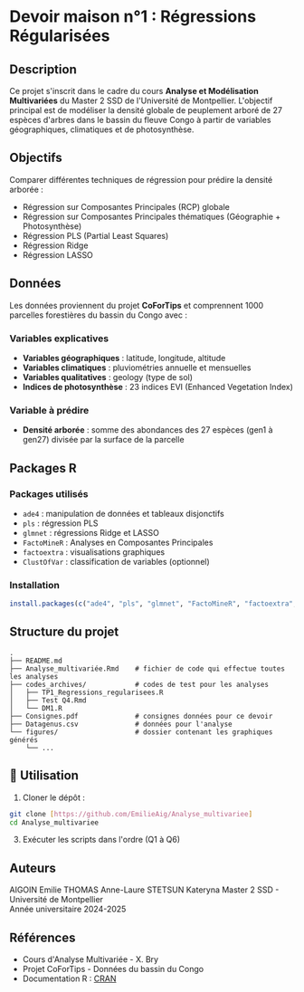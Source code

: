 # Devoir maison n°1 : Régressions Régularisées

## Description

Ce projet s'inscrit dans le cadre du cours **Analyse et Modélisation Multivariées** du Master 2 SSD de l'Université de Montpellier. L'objectif principal est de modéliser la densité globale de peuplement arboré de 27 espèces d'arbres dans le bassin du fleuve Congo à partir de variables géographiques, climatiques et de photosynthèse.

## Objectifs

Comparer différentes techniques de régression pour prédire la densité arborée :
- Régression sur Composantes Principales (RCP) globale
- Régression sur Composantes Principales thématiques (Géographie + Photosynthèse)
- Régression PLS (Partial Least Squares)
- Régression Ridge
- Régression LASSO

## Données

Les données proviennent du projet **CoForTips** et comprennent 1000 parcelles forestières du bassin du Congo avec :

### Variables explicatives
- **Variables géographiques** : latitude, longitude, altitude
- **Variables climatiques** : pluviométries annuelle et mensuelles
- **Variables qualitatives** : geology (type de sol)
- **Indices de photosynthèse** : 23 indices EVI (Enhanced Vegetation Index)

### Variable à prédire
- **Densité arborée** : somme des abondances des 27 espèces (gen1 à gen27) divisée par la surface de la parcelle

## Packages R

### Packages utilisés
- `ade4` : manipulation de données et tableaux disjonctifs
- `pls` : régression PLS
- `glmnet` : régressions Ridge et LASSO
- `FactoMineR` : Analyses en Composantes Principales
- `factoextra` : visualisations graphiques
- `ClustOfVar` : classification de variables (optionnel)

### Installation
```r
install.packages(c("ade4", "pls", "glmnet", "FactoMineR", "factoextra", "ClustOfVar"))
```

## Structure du projet

```
.
├── README.md
├── Analyse_multivariée.Rmd    # fichier de code qui effectue toutes les analyses
├── codes_archives/            # codes de test pour les analyses
│   ├── TP1_Regressions_regularisees.R
│   ├── Test Q4.Rmd
│   └── DM1.R  
├── Consignes.pdf              # consignes données pour ce devoir
├── Datagenus.csv              # données pour l'analyse                
└── figures/                   # dossier contenant les graphiques générés
    └── ...
```

## 🚀 Utilisation

1. Cloner le dépôt :
```bash
git clone [https://github.com/EmilieAig/Analyse_multivariee]
cd Analyse_multivariee
```

3. Exécuter les scripts dans l'ordre (Q1 à Q6)

## Auteurs

AIGOIN Emilie
THOMAS Anne-Laure
STETSUN Kateryna
Master 2 SSD - Université de Montpellier  
Année universitaire 2024-2025

## Références

- Cours d'Analyse Multivariée - X. Bry
- Projet CoForTips - Données du bassin du Congo
- Documentation R : [CRAN](https://cran.r-project.org/)

